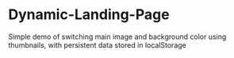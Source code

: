 # Dynamic-Landing-Page
Simple demo of switching main image and background color using thumbnails, with persistent data stored in localStorage
